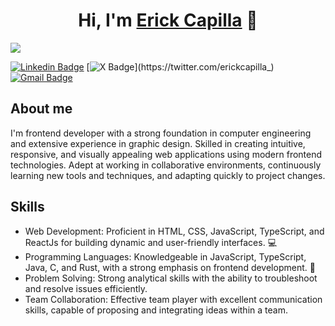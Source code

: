 <div align="center">
<h1 align="center">Hi, I'm <a href="https://www.linkedin.com/in/erickcapilla/">Erick Capilla</a> 👋</h1>
</div>
<img src="https://imgur.com/3j25a83.png">

[![Linkedin Badge](https://img.shields.io/badge/-LinkedIn-blue?style=flat-square&logo=Linkedin&logoColor=white&link=https://www.linkedin.com/in/erickcapilla/)](https://www.linkedin.com/in/erickcapilla/)
[![X Badge](https://img.shields.io/twitter/follow/erickcapilla_)](https://twitter.com/erickcapilla_)
[![Gmail Badge](https://img.shields.io/badge/-Gmail-d14836?style=flat-square&logo=Gmail&logoColor=white&link=mailto:@erickpoblano25@gmail.com)](mailto:erickpoblano25@gmail.com)

## About me
I'm frontend developer with a strong foundation in computer engineering and extensive experience in graphic design. Skilled in creating intuitive, responsive, and visually appealing web applications using modern frontend technologies. Adept at working in collaborative environments, continuously learning new tools and techniques, and adapting quickly to project changes.

## Skills
- Web Development: Proficient in HTML, CSS, JavaScript, TypeScript, and ReactJs for building dynamic and user-friendly interfaces. 💻
- Programming Languages: Knowledgeable in JavaScript, TypeScript, Java, C, and Rust, with a strong emphasis on frontend development. 📄
- Problem Solving: Strong analytical skills with the ability to troubleshoot and resolve issues efficiently.
- Team Collaboration: Effective team player with excellent communication skills, capable of proposing and integrating ideas within a team.
